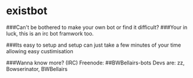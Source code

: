 # existbot

###Can't be bothered to make your own bot or find it difficult?
###Your in luck, this is an irc bot framwork too.

###Its easy to setup and setup can just take a few minutes of your time allowing easy custimisation

###Wanna know more? (IRC) Freenode: ##BWBellairs-bots
Devs are: zz, Bowserinator, BWBellairs
